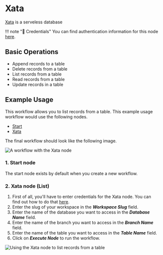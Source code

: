 # Xata

[Xata](https://xata.io/) is a serveless database

!!! note "🔑 Credentials"
    You can find authentication information for this node [here](/integrations/credentials/xata/).


## Basic Operations

* Append records to a table
* Delete records from a table
* List records from a table
* Read records from a table
* Update records in a table

## Example Usage

This workflow allows you to list records from a table. This example usage workflow would use the following nodes.
- [Start](/integrations/core-nodes/n8n-nodes-base.start/)
- [Xata]()

The final workflow should look like the following image.

![A workflow with the Xata node](/_images/integrations/nodes/xata/workflow.png)

### 1. Start node

The start node exists by default when you create a new workflow.

### 2. Xata node (List)

1. First of all, you'll have to enter credentials for the Xata node. You can find out how to do that [here](/integrations/credentials/xata/).
2. Enter the slug of your workspace in the ***Workspace Slug*** field.
3. Enter the name of the database you want to access in the ***Database Name*** field.
4. Enter the name of the branch you want to access in the ***Branch Name*** field.
5. Enter the name of the table you want to access in the ***Table Name*** field.
6. Click on ***Execute Node*** to run the workflow.

![Using the Xata node to list records from a table](/_images/integrations/nodes/xata/xata_node.png)


